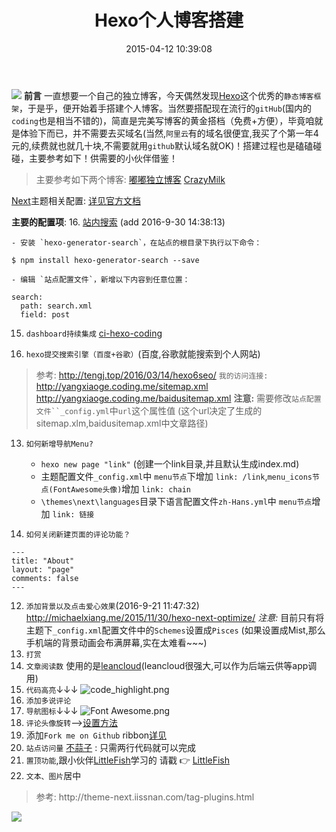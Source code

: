 ﻿---
title: Hexo个人博客搭建
date: 2015-04-12 10:39:08
tags: [Hexo]
categories: Hexo
---
![](http://ww1.sinaimg.cn/mw1024/c05ae6b6gw1f813o9fsiuj20zk0fawgp.jpg)
**前言**
一直想要一个自己的独立博客，今天偶然发现[Hexo](https://hexo.io/)这个优秀的`静态博客框架`，于是乎，便开始着手搭建个人博客。当然要搭配现在流行的`gitHub`(国内的`coding`也是相当不错的)，简直是完美写博客的黄金搭档（免费+方便），毕竟咱就是体验下而已，并不需要去买域名(当然,`阿里云`有的域名很便宜,我买了个第一年4元的,续费就也就几十块,不需要就用`github`默认域名就OK)！搭建过程也是磕磕碰碰，主要参考如下！供需要的小伙伴借鉴！

> 主要参考如下两个博客:
>[嘟嘟独立博客](http://tengj.top/2016/02/22/hexo%E5%B9%B2%E8%B4%A7%E7%B3%BB%E5%88%97%EF%BC%9A%EF%BC%88%E4%B8%80%EF%BC%89hexo+gitHub%E6%90%AD%E5%BB%BA%E4%B8%AA%E4%BA%BA%E7%8B%AC%E7%AB%8B%E5%8D%9A%E5%AE%A2/)
>[CrazyMilk](http://crazymilk.github.io/2015/12/28/GitHub-Pages-Hexo%E6%90%AD%E5%BB%BA%E5%8D%9A%E5%AE%A2/)
<!-- more -->


[Next](https://github.com/iissnan/hexo-theme-next)主题相关配置: [详见官方文档](http://theme-next.iissnan.com/)

**主要的配置项**:
16. [站内搜索](http://theme-next.iissnan.com/third-party-services.html#search-system) (add 2016-9-30 14:38:13)

	- 安装 `hexo-generator-search`，在站点的根目录下执行以下命令：
```
$ npm install hexo-generator-search --save
```
	- 编辑 `站点配置文件`，新增以下内容到任意位置：
```
search:
  path: search.xml
  field: post
```

15. `dashboard持续集成`
[ci-hexo-coding](https://dashboard.daocloud.io/build-flows/c8e37fcc-8c38-4a7c-b0e8-c464f2ea3c92)

14. `hexo提交搜索引擎（百度+谷歌）`(百度,谷歌就能搜索到个人网站)
>参考: http://tengj.top/2016/03/14/hexo6seo/
`我的访问连接:`
http://yangxiaoge.coding.me/sitemap.xml
http://yangxiaoge.coding.me/baidusitemap.xml
**注意:** 需要修改`站点配置文件``_config.yml`中`url`这个属性值 (这个url决定了生成的sitemap.xlm,baidusitemap.xml中文章路径)

13. `如何新增导航Menu?`

	- `hexo new page "link"`  (创建一个link目录,并且默认生成index.md)
	- 主题配置文件`_config.xml`中 `menu节点`下增加 `link: /link`,`menu_icons节点(FontAwesome头像)`增加 `link: chain`
	- `\themes\next\languages`目录下语言配置文件`zh-Hans.yml`中 `menu节点`增加 `link: 链接`

11. `如何关闭新建页面的评论功能？`
```
---
title: "About"
layout: "page"
comments: false
---
```
12. `添加背景以及点击爱心效果`(2016-9-21 11:47:32)
http://michaelxiang.me/2015/11/30/hexo-next-optimize/
*注意:* 目前只有将主题下`_config.xml`配置文件中的`Schemes`设置成`Pisces` (如果设置成Mist,那么手机端的背景动画会布满屏幕,实在太难看~~~)
1. `打赏`
2. `文章阅读数`
使用的是[leancloud](https://leancloud.cn/data.html?appid=vwQnaBdLYT7Is3AWzRoGBABe-gzGzoHsz#/Counter)(leancloud很强大,可以作为后端云供等app调用)
3. `代码高亮`↓↓↓
![code_highlight.png](http://ww3.sinaimg.cn/mw1024/c05ae6b6gw1f52wlho0c3j20lw03h0ts.jpg)
4. `添加多说评论`
5. `导航图标`↓↓↓
![Font Awesome.png](http://ww4.sinaimg.cn/mw1024/c05ae6b6gw1f52wlgzqvhj20fx01jq2w.jpg)
6. `评论头像旋转`-->[设置方法](http://prozhuchen.github.io/2015/10/01/Hexo%E5%8D%9A%E5%AE%A2%E7%AC%AC%E4%B8%89%E7%AB%99/)
7. 添加`Fork me on Github` ribbon[详见](http://www.cnblogs.com/zhcncn/p/4097881.html)
8. `站点访问量`
[不蒜子](http://service.ibruce.info/) : 只需两行代码就可以完成
9. `置顶功能`,跟小伙伴[LittleFish](http://littlefisher.coding.me)学习的
请戳 👉 [LittleFish](http://littlefisher.coding.me)
10. `文本、图片`居中
  <blockquote class="blockquote-center">参考: http://theme-next.iissnan.com/tag-plugins.html</blockquote>

![](http://theme-next.iissnan.com/uploads/tags/full-image.jpg)
